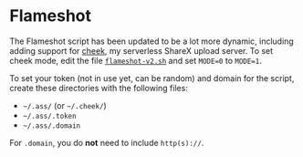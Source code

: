 # Flameshot

The Flameshot script has been updated to be a lot more dynamic, including adding support for [cheek](https://github.com/tycrek/cheek#readme), my serverless ShareX upload server. To set cheek mode, edit the file [`flameshot-v2.sh`](https://github.com/tycrek/ass/blob/dev/0.15.0/flameshot-v2.sh) and set `MODE=0` to `MODE=1`.

To set your token (not in use yet, can be random) and domain for the script, create these directories with the following files:

- `~/.ass/` (or `~/.cheek/`)
- `~/.ass/.token`
- `~/.ass/.domain`

For `.domain`, you do **not** need to include `http(s)://`.
